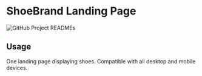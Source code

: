 # ShoeBrand Landing Page

![GitHub Project READMEs](https://user-images.githubusercontent.com/95723185/164286169-79fccb01-2452-4f29-a16e-a63dbb110d6b.png)

## Usage
One landing page displaying shoes. Compatible with all desktop and mobile devices.
